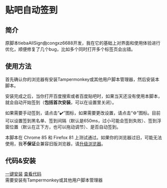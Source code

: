 # 贴吧自动签到
## 简介
原脚本tiebaAllSign由congxz6688开发，我在它的基础上对界面和使用体验进行优化，顺便修复了几个bug，比如多个同时打开多个标签页会出错。

## 使用方法
首先确认你的浏览器有安装Tampermonkey或其他用户脚本管理器，然后安装本脚本。

安装完成之后，当你打开百度搜索或者百度贴吧时，如果当天还没有使用本脚本，就会自动开始签到（**包括首次安装**，可以在设置里关闭）。

如果需要手动签到，请点击“✔️️”图标，如果需要更改设置，请点击“⚙️️”图标。目前可以设置签到黑名单、签到间隔（默认是650ms，过小可能会签到失败）、签到浮窗位置（默认在正下方，也可以拖动调节）、是否自动签到。

本脚本在 Chrome 85 和 Firefox 81 上测试通过。如果你的浏览器过旧，可能无法使用，我**不保证**会兼容旧版浏览器，请[升级浏览器](https://support.dmeng.net/upgrade-your-browser.html)。

## 代码&安装
[一键安装](https://cdn.jsdelivr.net/gh/su226/small-projects/贴吧自动签到/贴吧自动签到.user.js) [查看代码](https://github.com/su226/small-projects/blob/master/贴吧自动签到/贴吧自动签到.user.js)<br>
需要安装有Tampermonkey或其他用户脚本管理器
